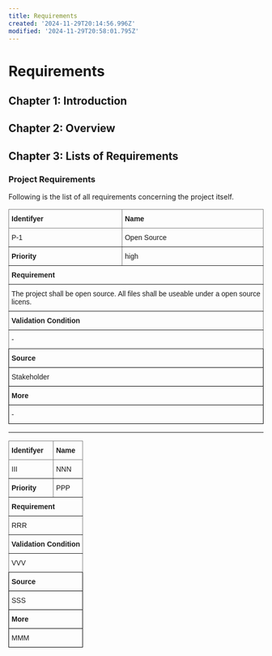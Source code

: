 ```yaml
---
title: Requirements
created: '2024-11-29T20:14:56.996Z'
modified: '2024-11-29T20:58:01.795Z'
---
```


# Requirements

## Chapter 1: Introduction

## Chapter 2: Overview

## Chapter 3: Lists of Requirements


### Project Requirements
Following is the list of all requirements concerning the project itself.

<style type="text/css">
.tg  {border-collapse:collapse;border-spacing:0;}
.tg td{border-color:black;border-style:solid;border-width:1px;font-family:Arial, sans-serif;font-size:14px;
  overflow:hidden;padding:10px 5px;word-break:normal;}
.tg th{border-color:black;border-style:solid;border-width:1px;font-family:Arial, sans-serif;font-size:14px;
  font-weight:normal;overflow:hidden;padding:10px 5px;word-break:normal;}
.tg .tg-1wig{font-weight:bold;text-align:left;vertical-align:top}
.tg .tg-fymr{border-color:inherit;font-weight:bold;text-align:left;vertical-align:top}
.tg .tg-0pky{border-color:inherit;text-align:left;vertical-align:top}
.tg .tg-0lax{text-align:left;vertical-align:top}
</style>
<table class="tg"><thead>
  <tr>
    <th class="tg-fymr" colspan="3">Identifyer<br></th>
    <th class="tg-fymr" colspan="3">Name</th>
  </tr></thead>
<tbody>
  <tr>
    <td class="tg-0pky" colspan="3">P-1<br></td>
    <td class="tg-0pky" colspan="3">Open Source</td>
  </tr>
  <tr>
    <td class="tg-fymr" colspan="3">Priority</td>
    <td class="tg-0pky" colspan="3">high</td>
  </tr>
  <tr>
    <td class="tg-fymr" colspan="6">Requirement<br></td>
  </tr>
  <tr>
    <td class="tg-0pky" colspan="6">The project shall be open source. All files shall be useable under a open source licens.</td>
  </tr>
  <tr>
    <td class="tg-fymr" colspan="6">Validation Condition</td>
  </tr>
  <tr>
    <td class="tg-0pky" colspan="6">-</td>
  </tr>
  <tr>
    <td class="tg-1wig" colspan="6">Source</td>
  </tr>
  <tr>
    <td class="tg-0lax" colspan="6">Stakeholder</td>
  </tr>
  <tr>
    <td class="tg-1wig" colspan="6">More<br></td>
  </tr>
  <tr>
    <td class="tg-0lax" colspan="6">-</td>
  </tr>
</tbody>
</table>

---

<style type="text/css">
.tg  {border-collapse:collapse;border-spacing:0;}
.tg td{border-color:black;border-style:solid;border-width:1px;font-family:Arial, sans-serif;font-size:14px;
  overflow:hidden;padding:10px 5px;word-break:normal;}
.tg th{border-color:black;border-style:solid;border-width:1px;font-family:Arial, sans-serif;font-size:14px;
  font-weight:normal;overflow:hidden;padding:10px 5px;word-break:normal;}
.tg .tg-1wig{font-weight:bold;text-align:left;vertical-align:top}
.tg .tg-fymr{border-color:inherit;font-weight:bold;text-align:left;vertical-align:top}
.tg .tg-0pky{border-color:inherit;text-align:left;vertical-align:top}
.tg .tg-0lax{text-align:left;vertical-align:top}
</style>
<table class="tg"><thead>
  <tr>
    <th class="tg-fymr" colspan="3">Identifyer<br></th>
    <th class="tg-fymr" colspan="3">Name</th>
  </tr></thead>
<tbody>
  <tr>
    <td class="tg-0pky" colspan="3">III<br></td>
    <td class="tg-0pky" colspan="3">NNN</td>
  </tr>
  <tr>
    <td class="tg-fymr" colspan="3">Priority</td>
    <td class="tg-0pky" colspan="3">PPP</td>
  </tr>
  <tr>
    <td class="tg-fymr" colspan="6">Requirement<br></td>
  </tr>
  <tr>
    <td class="tg-0pky" colspan="6">RRR</td>
  </tr>
  <tr>
    <td class="tg-fymr" colspan="6">Validation Condition</td>
  </tr>
  <tr>
    <td class="tg-0pky" colspan="6">VVV</td>
  </tr>
  <tr>
    <td class="tg-1wig" colspan="6">Source</td>
  </tr>
  <tr>
    <td class="tg-0lax" colspan="6">SSS</td>
  </tr>
  <tr>
    <td class="tg-1wig" colspan="6">More<br></td>
  </tr>
  <tr>
    <td class="tg-0lax" colspan="6">MMM</td>
  </tr>
</tbody>
</table>


